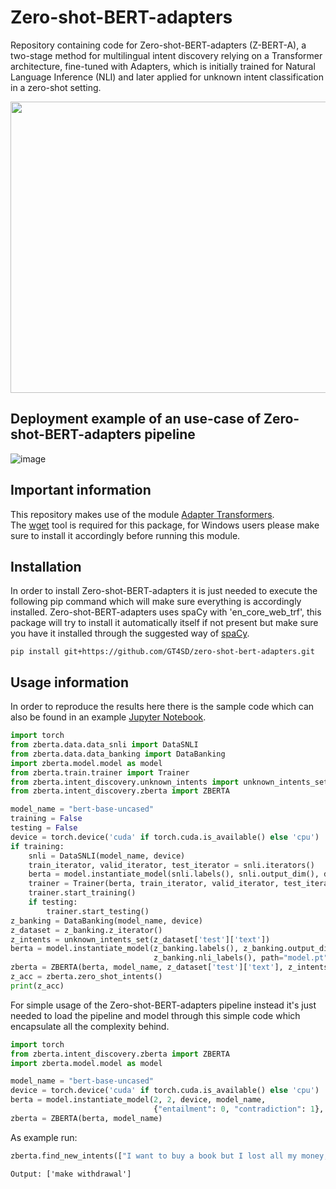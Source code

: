 # Zero-shot-BERT-adapters
Repository containing code for Zero-shot-BERT-adapters (Z-BERT-A), a two-stage method for multilingual intent discovery relying on a Transformer architecture, fine-tuned with Adapters, which is initially trained for Natural Language Inference (NLI) and later applied for unknown intent classification in a zero-shot setting.

<img src="https://user-images.githubusercontent.com/6382701/195600358-24c3f136-96f0-4a8a-8eaf-220970ca0604.png" width=523 height=466>

## Deployment example of an use-case of Zero-shot-BERT-adapters pipeline

![image](https://i.ibb.co/RTrm66c/image.png)



## Important information
This repository makes use of the module [Adapter Transformers](https://github.com/adapter-hub/adapter-transformers).<br>
The [wget](https://www.gnu.org/software/wget/) tool is required for this package, for Windows users please make sure to install it accordingly before running this module.

## Installation
In order to install Zero-shot-BERT-adapters it is just needed to execute the following pip command which will make sure everything is accordingly installed.
Zero-shot-BERT-adapters uses spaCy with 'en_core_web_trf', this package will try to install it automatically itself if not present but make sure you have it installed through the suggested way of [spaCy](https://github.com/explosion/spaCy).

```console
pip install git+https://github.com/GT4SD/zero-shot-bert-adapters.git
```

## Usage information

In order to reproduce the results here there is the sample code which can also be found in an example [Jupyter Notebook](https://colab.research.google.com/drive/1k-MqbwbU870wGlpcSbaRNV3sx7h-rW9_?usp=sharing).

```python
import torch
from zberta.data.data_snli import DataSNLI
from zberta.data.data_banking import DataBanking
import zberta.model.model as model
from zberta.train.trainer import Trainer
from zberta.intent_discovery.unknown_intents import unknown_intents_set
from zberta.intent_discovery.zberta import ZBERTA

model_name = "bert-base-uncased"
training = False
testing = False
device = torch.device('cuda' if torch.cuda.is_available() else 'cpu')
if training:
    snli = DataSNLI(model_name, device)
    train_iterator, valid_iterator, test_iterator = snli.iterators()
    berta = model.instantiate_model(snli.labels(), snli.output_dim(), device, model_name, snli.nli_labels())
    trainer = Trainer(berta, train_iterator, valid_iterator, test_iterator, device)
    trainer.start_training()
    if testing:
        trainer.start_testing()
z_banking = DataBanking(model_name, device)
z_dataset = z_banking.z_iterator()
z_intents = unknown_intents_set(z_dataset['test']['text'])
berta = model.instantiate_model(z_banking.labels(), z_banking.output_dim(), device, model_name,
                                z_banking.nli_labels(), path="model.pt", dict=True)
zberta = ZBERTA(berta, model_name, z_dataset['test']['text'], z_intents, z_dataset['test']['category'])
z_acc = zberta.zero_shot_intents()
print(z_acc)
```

For simple usage of the Zero-shot-BERT-adapters pipeline instead it's just needed to load the pipeline and model through this simple code which encapsulate all the complexity behind.

```python
import torch
from zberta.intent_discovery.zberta import ZBERTA
import zberta.model.model as model

model_name = "bert-base-uncased"
device = torch.device('cuda' if torch.cuda.is_available() else 'cpu')
berta = model.instantiate_model(2, 2, device, model_name,
                                {"entailment": 0, "contradiction": 1}, path="model.pt", dict=True)
zberta = ZBERTA(berta, model_name)
```

As example run:

```python
zberta.find_new_intents(["I want to buy a book but I lost all my money, where can I make a withdrawal?"])
```
```
Output: ['make withdrawal']
```
